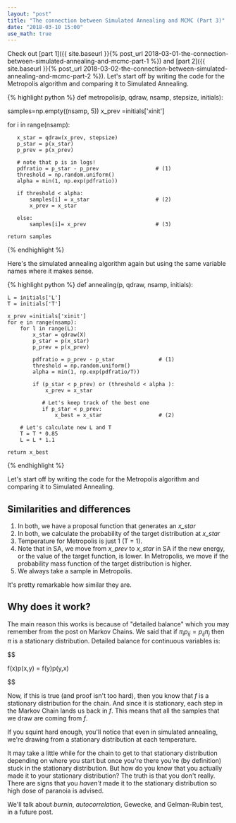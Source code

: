 ```yaml
---
layout: "post"
title: "The connection between Simulated Annealing and MCMC (Part 3)"
date: "2018-03-10 15:00"
use_math: true
---
```


Check out [part 1]({{ site.baseurl }}{% post_url 2018-03-01-the-connection-between-simulated-annealing-and-mcmc-part-1 %}) and [part 2]({{ site.baseurl }}{% post_url 2018-03-02-the-connection-between-simulated-annealing-and-mcmc-part-2 %}). Let's start off by writing the code for the Metropolis algorithm and comparing it to Simulated Annealing.

{% highlight python %}
def metropolis(p, qdraw, nsamp, stepsize, initials):

   samples=np.empty((nsamp, 5))
   x_prev =initials['xinit']

   for i in range(nsamp):

       x_star = qdraw(x_prev, stepsize)
       p_star = p(x_star)
       p_prev = p(x_prev)

       # note that p is in logs!
       pdfratio = p_star - p_prev                  # (1)
       threshold = np.random.uniform()
       alpha = min(1, np.exp(pdfratio))

       if threshold < alpha:
           samples[i] = x_star                     # (2)
           x_prev = x_star

       else:
           samples[i]= x_prev                      # (3)

    return samples

{% endhighlight %}


Here's the simulated annealing algorithm again but using the same variable names where it makes sense.

{% highlight python %}
def annealing(p, qdraw, nsamp, initials):

    L = initials['L']
    T = initials['T']

    x_prev =initials['xinit']
    for e in range(nsamp):
        for l in range(L):
            x_star = qdraw(X)                              
            p_star = p(x_star)
            p_prev = p(x_prev)   

            pdfratio = p_prev - p_star              # (1)
            threshold = np.random.uniform()                
            alpha = min(1, np.exp(pdfratio/T))      

            if (p_star < p_prev) or (threshold < alpha ):
                x_prev = x_star

               # Let's keep track of the best one
               if p_star < p_prev:
                   x_best = x_star                  # (2)

        # Let's calculate new L and T
        T = T * 0.85                                  
        L = L * 1.1                                   

    return x_best
{% endhighlight %}

Let's start off by writing the code for the Metropolis algorithm and comparing it to Simulated Annealing.

## Similarities and differences

1. In both, we have a proposal function that generates an *x_star*
2. In both, we calculate the probability of the target distribution at *x_star*
3. Temperature for Metropolis is just 1 (T = 1).
4. Note that in SA, we move from *x_prev* to *x_star* in SA if the new energy, or the value of the target function, is lower. In Metropolis, we move if the probability mass function of the target distribution is higher.
5. We always take a sample in Metropolis.

It's pretty remarkable how similar they are.

## Why does it work?

The main reason this works is because of "detailed balance" which you may remember from the post on Markov Chains. We said that if $\pi_{i} p_{ij} = p_{ij} \pi_{j}$ then $\pi$ is a stationary distribution. Detailed balance for continuous variables is:

$$

f(x)p(x,y) = f(y)p(y,x)

$$

Now, if this is true (and proof isn't too hard), then you know that *f* is a stationary distribution for the chain. And since it is stationary, each step in the Markov Chain lands us back in *f*. This means that all the samples that we draw are coming from *f*. 

If you squint hard enough, you'll notice that even in simulated annealing, we're drawing from a stationary distribution at each temperature.

It may take a little while for the chain to get to that stationary distribution depending on where you start but once you're there you're (by definition) stuck in the stationary distribution. But how do you know that you actually made it to your stationary distribution? The truth is that you don't really. There are signs that you *haven't* made it to the stationary distribution so high dose of paranoia is advised.

We'll talk about *burnin*, *autocorrelation*, Gewecke, and Gelman-Rubin test, in a future post.
